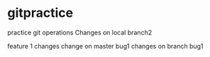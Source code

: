 # gitpractice
practice git operations
Changes on local branch2

feature 1 changes
change on master
bug1 changes on branch bug1
